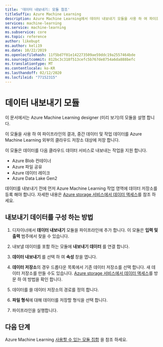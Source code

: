 ```yaml
---
title: '데이터 내보내기: 모듈 참조'
titleSuffix: Azure Machine Learning
description: Azure Machine Learning에서 데이터 내보내기 모듈을 사용 하 여 파이프라인의 결과, 중간 데이터 및 작업 데이터를 Azure Machine Learning 외부의 클라우드 저장소 대상에 저장 하는 방법을 알아봅니다.
services: machine-learning
ms.service: machine-learning
ms.subservice: core
ms.topic: reference
author: likebupt
ms.author: keli19
ms.date: 10/22/2019
ms.openlocfilehash: 11f5bd7f01e142273509ae59ddc19a2557464bde
ms.sourcegitcommit: 812bc3c318f513cefc5b767de8754a6da888befc
ms.translationtype: MT
ms.contentlocale: ko-KR
ms.lasthandoff: 02/12/2020
ms.locfileid: "77152315"
---
```

# <a name="export-data-module"></a>데이터 내보내기 모듈

이 문서에서는 Azure Machine Learning designer (미리 보기)의 모듈을 설명 합니다.

이 모듈을 사용 하 여 파이프라인의 결과, 중간 데이터 및 작업 데이터를 Azure Machine Learning 외부의 클라우드 저장소 대상에 저장 합니다. 

이 모듈은 데이터를 다음 클라우드 데이터 서비스로 내보내는 작업을 지원 합니다.

- Azure Blob 컨테이너
- Azure 파일 공유
- Azure 데이터 레이크
- Azure Data Lake Gen2

데이터를 내보내기 전에 먼저 Azure Machine Learning 작업 영역에 데이터 저장소를 등록 해야 합니다. 자세한 내용은 [Azure storage 서비스에서 데이터 액세스](../how-to-access-data.md)를 참조 하세요.

## <a name="how-to-configure-export-data"></a>내보내기 데이터를 구성 하는 방법

1. 디자이너에서 **데이터 내보내기** 모듈을 파이프라인에 추가 합니다. 이 모듈은 **입력 및 출력** 범주에서 찾을 수 있습니다.

1. 내보낼 데이터를 포함 하는 모듈에 **내보내기 데이터** 를 연결 합니다.

1. **데이터 내보내기** 를 선택 하 여 **속성** 창을 엽니다.

1. **데이터 저장소**의 경우 드롭다운 목록에서 기존 데이터 저장소를 선택 합니다. 새 데이터 저장소를 만들 수도 있습니다. [Azure storage 서비스에서 데이터 액세스](../how-to-access-data.md)를 방문 하 여 방법을 확인 합니다.

1. 데이터를 쓸 데이터 저장소의 경로를 정의 합니다. 


1. **파일 형식**에 대해 데이터를 저장할 형식을 선택 합니다.
 
1. 파이프라인을 실행합니다.

## <a name="next-steps"></a>다음 단계

Azure Machine Learning [사용할 수 있는 모듈 집합](module-reference.md) 을 참조 하세요. 
